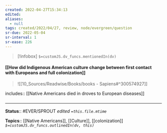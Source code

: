 ```yaml
---
created: 2022-04-27T15:34:13 
edited: 
aliases:
  - null
tags: created/2022/04/27, review, node/evergreen/question
sr-due: 2022-05-04
sr-interval: 1
sr-ease: 226
---
```

> [!infobox]
`$=customJS.dv_funcs.mentionedIn(dv)`

#### [[How did Indigenous American culture change between first contact with Europeans and full colonization]]


> ![[10_Sources/Readwise/Books/books - Sapiens#^300574927]]

includes:: [[Native Americans died in droves to European diseases]]

### <hr class="footnote"/>

**Status**:: #EVER/SPROUT
*edited `=this.file.mtime`*

**Topics**:: [[Native Americans]], [[Culture]], [[colonization]]
*`$=customJS.dv_funcs.outlinedIn(dv, this)`*
